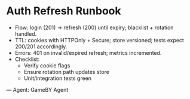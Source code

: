 # Auth Refresh Runbook

- Flow: login (201) → refresh (200) until expiry; blacklist + rotation handled.
- TTL: cookies with HTTPOnly + Secure; store versioned; tests expect 200/201 accordingly.
- Errors: 401 on invalid/expired refresh; metrics incremented.
- Checklist:
  - Verify cookie flags
  - Ensure rotation path updates store
  - Unit/integration tests green

— Agent: GameBY Agent
